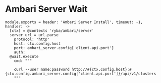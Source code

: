
# Ambari Server Wait

    module.exports = header: 'Ambari Server Install', timeout: -1, handler: ->
      [ctx] = @contexts 'ryba/ambari/server'
      server_url = url.parse
        protocol: 'http'
        host: ctx.config.host
        port: ambari_server.config['client.api.port']
        auth: 
      @wait.execute
        cmd: """
        
        curl --user name:password http://#{ctx.config.host}:#{ctx.config.ambari_server.config['client.api.port']}/api/v1/clusters
        """
